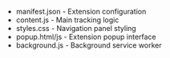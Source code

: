 - manifest.json - Extension configuration
- content.js - Main tracking logic
- styles.css - Navigation panel styling
- popup.html/js - Extension popup interface
- background.js - Background service worker